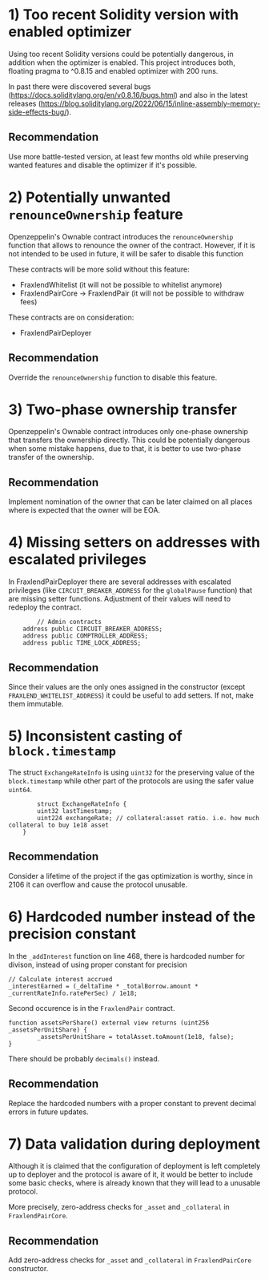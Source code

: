 # 1) Too recent Solidity version with enabled optimizer
Using too recent Solidity versions could be potentially dangerous, in addition when the optimizer is enabled. This project introduces both, floating pragma to ^0.8.15 and enabled optimizer with 200 runs.

In past there were discovered several bugs (https://docs.soliditylang.org/en/v0.8.16/bugs.html) and also in the latest releases (https://blog.soliditylang.org/2022/06/15/inline-assembly-memory-side-effects-bug/).

## Recommendation
Use more battle-tested version, at least few months old while preserving wanted features and disable the optimizer if it's possible.

# 2) Potentially unwanted `renounceOwnership` feature
Openzeppelin's Ownable contract introduces the `renounceOwnership` function that allows to renounce the owner of the contract. However, if it is not intended to be used in future, it will be safer to disable this function

These contracts will be more solid without this feature:

- FraxlendWhitelist (it will not be possible to whitelist anymore)
- FraxlendPairCore -> FraxlendPair (it will not be possible to withdraw fees)

These contracts are on consideration:

- FraxlendPairDeployer

## Recommendation
Override the `renounceOwnership` function to disable this feature.

# 3) Two-phase ownership transfer
Openzeppelin's Ownable contract introduces only one-phase ownership that transfers the ownership directly. This could be potentially dangerous when some mistake happens, due to that, it is better to use two-phase transfer of the ownership.

## Recommendation
Implement nomination of the owner that can be later claimed on all places where is expected that the owner will be EOA.

# 4) Missing setters on addresses with escalated privileges

In FraxlendPairDeployer there are several addresses with escalated privileges (like `CIRCUIT_BREAKER_ADDRESS` for the `globalPause` function) that are missing setter functions. Adjustment of their values will need to redeploy the contract.

```
		// Admin contracts
    address public CIRCUIT_BREAKER_ADDRESS;
    address public COMPTROLLER_ADDRESS;
    address public TIME_LOCK_ADDRESS;
```

## Recommendation
Since their values are the only ones assigned in the constructor (except `FRAXLEND_WHITELIST_ADDRESS`) it could be useful to add setters. If not, make them immutable.

# 5) Inconsistent casting of `block.timestamp`
The struct `ExchangeRateInfo` is using `uint32` for the preserving value of the `block.timestamp` while other part of the protocols are using the safer value `uint64`.

```
		struct ExchangeRateInfo {
        uint32 lastTimestamp;
        uint224 exchangeRate; // collateral:asset ratio. i.e. how much collateral to buy 1e18 asset
    }
```

## Recommendation
Consider a lifetime of the project if the gas optimization is worthy, since in 2106 it can overflow and cause the protocol unusable.

# 6) Hardcoded number instead of the precision constant
In the `_addInterest` function on line 468, there is hardcoded number for divison, instead of using proper constant for precision

```
// Calculate interest accrued
_interestEarned = (_deltaTime * _totalBorrow.amount * _currentRateInfo.ratePerSec) / 1e18;
```

Second occurence is in the `FraxlendPair` contract.

```
function assetsPerShare() external view returns (uint256 _assetsPerUnitShare) {
        _assetsPerUnitShare = totalAsset.toAmount(1e18, false);
}
```

There should be probably `decimals()` instead.

## Recommendation
Replace the hardcoded numbers with a proper constant to prevent decimal errors in future updates.

# 7) Data validation during deployment
Although it is claimed that the configuration of deployment is left completely up to deployer and the protocol is aware of it, it would be better to include some basic checks, where is already known that they will lead to a unusable protocol.

More precisely, zero-address checks for `_asset` and `_collateral` in `FraxlendPairCore`.

## Recommendation
Add zero-address checks for `_asset` and `_collateral` in `FraxlendPairCore` constructor.